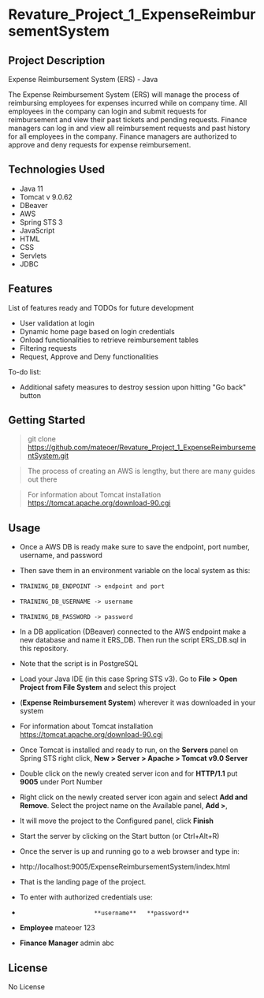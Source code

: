 # Revature_Project_1_ExpenseReimbursementSystem

## Project Description
Expense Reimbursement System (ERS) - Java

The Expense Reimbursement System (ERS) will manage the process of reimbursing employees for expenses incurred while on company time. All employees in the company can login and submit requests for reimbursement and view their past tickets and pending requests. Finance managers can log in and view all reimbursement requests and past history for all employees in the company. Finance managers are authorized to approve and deny requests for expense reimbursement.

## Technologies Used

* Java 11
* Tomcat v 9.0.62
* DBeaver
* AWS 
* Spring STS 3
* JavaScript
* HTML
* CSS
* Servlets
* JDBC

## Features

List of features ready and TODOs for future development
* User validation at login
* Dynamic home page based on login credentials
* Onload functionalities to retrieve reimbursement tables
* Filtering requests
* Request, Approve and Deny functionalities

To-do list:
* Additional safety measures to destroy session upon hitting "Go back" button


## Getting Started

> git clone https://github.com/mateoer/Revature_Project_1_ExpenseReimbursementSystem.git

> The process of creating an AWS is lengthy, but there are many guides out there

> For information about Tomcat installation https://tomcat.apache.org/download-90.cgi


## Usage

- Once a AWS DB is ready make sure to save the endpoint, port number, username, and password
- Then save them in an environment variable on the local system as this:
-     TRAINING_DB_ENDPOINT -> endpoint and port
-     TRAINING_DB_USERNAME -> username
-     TRAINING_DB_PASSWORD -> password
- In a DB application (DBeaver) connected to the AWS endpoint make a new database and name it ERS_DB. Then run the script ERS_DB.sql in this repository. 
- Note that the script is in PostgreSQL

- Load your Java IDE (in this case Spring STS v3). Go to **File** **>** **Open Project from File System** and select this project
- (**Expense Reimbursement System**) wherever it was downloaded in your system

- For information about Tomcat installation [<https://tomcat.apache.org/download-90.cgi>](<link>)
- Once Tomcat is installed and ready to run, on the **Servers** panel on Spring STS right click, **New > Server > Apache > Tomcat v9.0 Server** 
- Double click on the newly created server icon and for **HTTP/1.1** put **9005** under Port Number
- Right click on the newly created server icon again and select **Add and Remove**. Select the project name on the Available panel, **Add >**, 
- It will move the project to the Configured panel, click **Finish**
- Start the server by clicking on the Start button (or Ctrl+Alt+R)
- Once the server is up and running go to a web browser and type in:
- http://localhost:9005/ExpenseReimbursementSystem/index.html
- That is the landing page of the project.
- To enter with authorized credentials use:
-                          **username**   **password**
-   **Employee**             mateoer         123
-   **Finance Manager**       admin          abc




## License

No License
